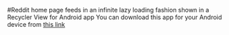 #Reddit home page feeds in an infinite lazy loading fashion shown in a Recycler View for Android app
You can download this app for your Android device from [this link](https://drive.google.com/open?id=0BzjsbaNM7vbUMnIzYy0xb1owOWM "Reddit Home Feeds- Android app")